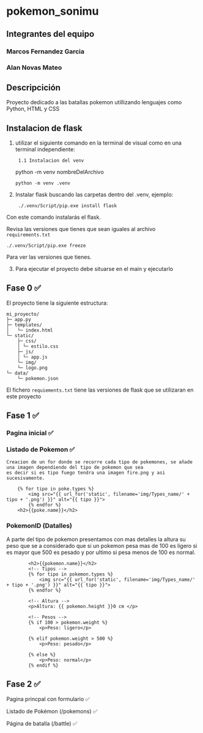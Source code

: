 # pokemon_sonimu

## Integrantes del equipo

### Marcos Fernandez Garcia
### Alan Novas Mateo

## Descripcición
Proyecto dedicado a las batallas pokemon utillizando lenguajes como Python, HTML y CSS

## Instalacion de flask
1. utilizar el siguiente comando en la terminal de visual como en una terminal independiente:

        1.1 Instalacion del venv

    python -m venv nombreDelArchivo

    ``
    python -m venv .venv
    ``
    
2. Instalar flask buscando las carpetas dentro del .venv, ejemplo:

        ./.venv/Script/pip.exe install flask

Con este comando instalarás el flask.

Revisa las versiones que tienes que sean iguales al archivo ``requirements.txt``

    ./.venv/Script/pip.exe freeze 
Para ver las versiones que tienes.

3. Para ejecutar el proyecto debe situarse en el main y ejecutarlo

## Fase 0 ✅
El proyecto tiene la siguiente estructura:

    mi_proyecto/
    ├─ app.py
    ├─ templates/
    │   └─ index.html
    └─ static/
        ├─ css/
        │ └─ estilo.css
        ├─ js/
        │ └─ app.js
        └─ img/
        └─ logo.png
    └─ data/
        └─ pokemon.json


El fichero `requiements.txt` tiene las versiones de flask que se utilizaran en este proyecto

## Fase 1 ✅

### Pagina inicial ✅

### Listado de Pokemon ✅

    Creacion de un for donde se recorre cada tipo de pokemones, se añade una imagen dependiendo del tipo de pokemon que sea
    es decir si es tipo fuego tendra una imagen fire.png y asi sucesivamente.

        {% for tipo in poke.types %}
            <img src="{{ url_for('static', filename='img/Types_name/' + tipo + '.png') }}" alt="{{ tipo }}">
            {% endfor %}
        <h2>{{poke.name}}</h2>


### PokemonID (Datalles)

A parte del tipo de pokemon presentamos con mas detalles la altura su peso que se a considerado que si un pokemon pesa mas de
100 es ligero si es mayor que 500 es pesado y por ultimo si pesa menos de 100 es normal.

            <h2>{{pokemon.name}}</h2>
            <!-- Tipos -->
            {% for tipo in pokemon.types %}
                <img src="{{ url_for('static', filename='img/Types_name/' + tipo + '.png') }}" alt="{{ tipo }}">
            {% endfor %}

            <!-- Altura -->
            <p>Altura: {{ pokemon.height }}0 cm </p>

            <!-- Pesos -->
            {% if 100 > pokemon.weight %}
                <p>Peso: ligero</p>

            {% elif pokemon.weight > 500 %}
                <p>Peso: pesado</p>

            {% else %}
                <p>Peso: normal</p>
            {% endif %}


## Fase 2 ✅

Pagina princpal con formulario ✅

Listado de Pokémon (/pokemons) ✅

Página de batalla (/battle) ✅
